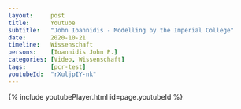 ```yaml
---
layout:     post
title:      Youtube
subtitle:   "John Ioannidis - Modelling by the Imperial College"
date:       2020-10-21
timeline:   Wissenschaft
persons:    [Ioannidis John P.]
categories: [Video, Wissenschaft]
tags:       [pcr-test]
youtubeId:  "rXuljpIY-nk"
---
```


{% include youtubePlayer.html id=page.youtubeId %}
